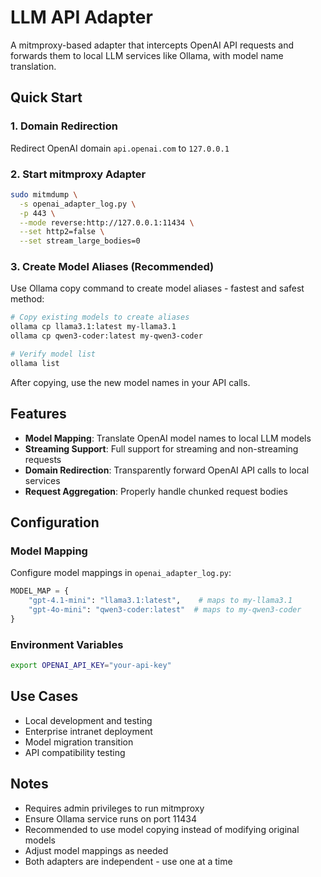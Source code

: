 # LLM API Adapter

A mitmproxy-based adapter that intercepts OpenAI API requests and forwards them to local LLM services like Ollama, with model name translation.

## Quick Start

### 1. Domain Redirection
Redirect OpenAI domain `api.openai.com` to `127.0.0.1`

### 2. Start mitmproxy Adapter
```bash
sudo mitmdump \
  -s openai_adapter_log.py \
  -p 443 \
  --mode reverse:http://127.0.0.1:11434 \
  --set http2=false \
  --set stream_large_bodies=0
```

### 3. Create Model Aliases (Recommended)
Use Ollama copy command to create model aliases - fastest and safest method:

```bash
# Copy existing models to create aliases
ollama cp llama3.1:latest my-llama3.1
ollama cp qwen3-coder:latest my-qwen3-coder

# Verify model list
ollama list
```

After copying, use the new model names in your API calls.

## Features

- **Model Mapping**: Translate OpenAI model names to local LLM models
- **Streaming Support**: Full support for streaming and non-streaming requests
- **Domain Redirection**: Transparently forward OpenAI API calls to local services
- **Request Aggregation**: Properly handle chunked request bodies

## Configuration

### Model Mapping
Configure model mappings in `openai_adapter_log.py`:
```python
MODEL_MAP = {
    "gpt-4.1-mini": "llama3.1:latest",    # maps to my-llama3.1
    "gpt-4o-mini": "qwen3-coder:latest"  # maps to my-qwen3-coder
}
```

### Environment Variables
```bash
export OPENAI_API_KEY="your-api-key"
```

## Use Cases

- Local development and testing
- Enterprise intranet deployment
- Model migration transition
- API compatibility testing

## Notes

- Requires admin privileges to run mitmproxy
- Ensure Ollama service runs on port 11434
- Recommended to use model copying instead of modifying original models
- Adjust model mappings as needed
- Both adapters are independent - use one at a time
